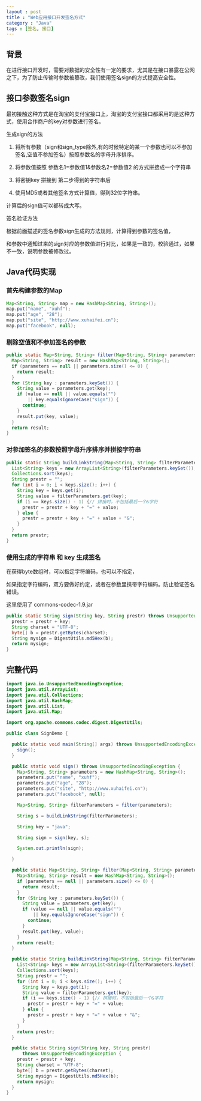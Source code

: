 ```yaml
---
layout : post
title : "Web应用接口开发签名方式"
category : "Java"
tags : [签名, 接口]
---
```


## 背景

在进行接口开发时，需要对数据的安全性有一定的要求，尤其是在接口暴露在公网之下，为了防止传输时参数被篡改，我们使用签名sign的方式提高安全性。

## 接口参数签名sign

最初接触这种方式是在淘宝的支付宝接口上，淘宝的支付宝接口都采用的是这种方式，使用合作商户的key对参数进行签名。

生成sign的方法

 1. 将所有参数（sign和sign_type除外,有的时候特定的某一个参数也可以不参加签名,空值不参加签名）按照参数名的字母升序排序。

 2. 将参数值按照 参数名1=参数值1&参数名2=参数值2 的方式拼接成一个字符串

 3. 将密钥key 拼接到 第二步得到的字符串后

 4. 使用MD5或者其他签名方式计算值，得到32位字符串。

计算后的sign值可以都转成大写。

签名验证方法

根据前面描述的签名参数sign生成的方法规则，计算得到参数的签名值，

和参数中通知过来的sign对应的参数值进行对比，如果是一致的，校验通过，如果不一致，说明参数被修改过。

## Java代码实现

### 首先构建参数的Map

```java
Map<String, String> map = new HashMap<String, String>();
map.put("name", "xuhf");
map.put("age", "28");
map.put("site", "http://www.xuhaifei.cn");
map.put("facebook", null);
```

### 剔除空值和不参加签名的参数

```java
public static Map<String, String> filter(Map<String, String> parameters) {
  Map<String, String> result = new HashMap<String, String>();
  if (parameters == null || parameters.size() <= 0) {
    return result;
  }
  for (String key : parameters.keySet()) {
    String value = parameters.get(key);
    if (value == null || value.equals("")
        || key.equalsIgnoreCase("sign")) {
      continue;
    }
    result.put(key, value);
  }
  return result;
}
```

### 对参加签名的参数按照字母升序排序并拼接字符串

```java
public static String buildLinkString(Map<String, String> filterParameters) {
  List<String> keys = new ArrayList<String>(filterParameters.keySet());
  Collections.sort(keys);
  String prestr = "";
  for (int i = 0; i < keys.size(); i++) {
    String key = keys.get(i);
    String value = filterParameters.get(key);
    if (i == keys.size() - 1) {// 拼接时，不包括最后一个&字符
      prestr = prestr + key + "=" + value;
    } else {
      prestr = prestr + key + "=" + value + "&";
    }
  }
  return prestr;
}
```

### 使用生成的字符串 和 key 生成签名

在获得byte数组时，可以指定字符编码，也可以不指定，

如果指定字符编码，双方要做好约定，或者在参数里携带字符编码。防止验证签名错误。

这里使用了 commons-codec-1.9.jar

```java
public static String sign(String key, String prestr) throws UnsupportedEncodingException {
  prestr = prestr + key;
  String charset = "UTF-8";
  byte[] b = prestr.getBytes(charset);
  String mysign = DigestUtils.md5Hex(b);
  return mysign;
}
```

## 完整代码

```java
import java.io.UnsupportedEncodingException;
import java.util.ArrayList;
import java.util.Collections;
import java.util.HashMap;
import java.util.List;
import java.util.Map;

import org.apache.commons.codec.digest.DigestUtils;

public class SignDemo {

  public static void main(String[] args) throws UnsupportedEncodingException {
    sign();
  }

  public static void sign() throws UnsupportedEncodingException {
    Map<String, String> parameters = new HashMap<String, String>();
    parameters.put("name", "xuhf");
    parameters.put("age", "28");
    parameters.put("site", "http://www.xuhaifei.cn");
    parameters.put("facebook", null);

    Map<String, String> filterParameters = filter(parameters);

    String s = buildLinkString(filterParameters);

    String key = "java";

    String sign = sign(key, s);

    System.out.println(sign);

  }

  public static Map<String, String> filter(Map<String, String> parameters) {
    Map<String, String> result = new HashMap<String, String>();
    if (parameters == null || parameters.size() <= 0) {
      return result;
    }
    for (String key : parameters.keySet()) {
      String value = parameters.get(key);
      if (value == null || value.equals("")
          || key.equalsIgnoreCase("sign")) {
        continue;
      }
      result.put(key, value);
    }
    return result;
  }

  public static String buildLinkString(Map<String, String> filterParameters) {
    List<String> keys = new ArrayList<String>(filterParameters.keySet());
    Collections.sort(keys);
    String prestr = "";
    for (int i = 0; i < keys.size(); i++) {
      String key = keys.get(i);
      String value = filterParameters.get(key);
      if (i == keys.size() - 1) {// 拼接时，不包括最后一个&字符
        prestr = prestr + key + "=" + value;
      } else {
        prestr = prestr + key + "=" + value + "&";
      }
    }
    return prestr;
  }

  public static String sign(String key, String prestr)
      throws UnsupportedEncodingException {
    prestr = prestr + key;
    String charset = "UTF-8";
    byte[] b = prestr.getBytes(charset);
    String mysign = DigestUtils.md5Hex(b);
    return mysign;
  }
}
```


